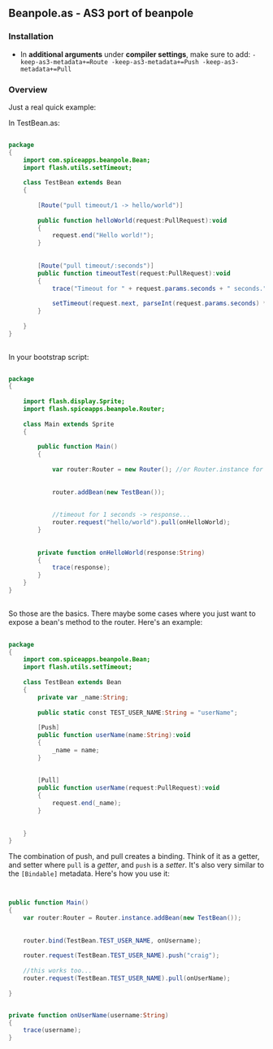 ## Beanpole.as - AS3 port of beanpole            
                                             
              
### Installation

- In **additional arguments** under **compiler settings**, make sure to add: `-keep-as3-metadata+=Route -keep-as3-metadata+=Push -keep-as3-metadata+=Pull`

                     
### Overview            
                                              

Just a real quick example:     
          
In TestBean.as:

````Actionscript

package
{                          
	import com.spiceapps.beanpole.Bean;    
	import flash.utils.setTimeout;
	
	class TestBean extends Bean
	{
		
		[Route("pull timeout/1 -> hello/world")]
		
		public function helloWorld(request:PullRequest):void
		{
			request.end("Hello world!");
		}                               
		
		
		[Route("pull timeout/:seconds")]
		public function timeoutTest(request:PullRequest):void
		{                                                            
			trace("Timeout for " + request.params.seconds + " seconds.");
			
			setTimeout(request.next, parseInt(request.params.seconds) * 1000 );
		}
		
	} 
}
    

````                                                                   

In your bootstrap script:


````Actionscript

package
{                            
	
	import flash.display.Sprite;
	import flash.spiceapps.beanpole.Router;
	
	class Main extends Sprite
	{
		                        
		public function Main()
		{
			
			var router:Router = new Router(); //or Router.instance for the singleton
			
			
			router.addBean(new TestBean());
			
			                                                 
			//timeout for 1 seconds -> response... 
			router.request("hello/world").pull(onHelloWorld);
		}                                      
		
		
		private function onHelloWorld(response:String)
		{   
			trace(response);                                       
		}
	}
}
   

````       
      
So those are the basics. There maybe some cases where you just want to expose a bean's method to the router. Here's an example:



````Actionscript
   
package
{                          
	import com.spiceapps.beanpole.Bean;    
	import flash.utils.setTimeout;
	
	class TestBean extends Bean
	{                             
		private var _name:String;     
		
		public static const TEST_USER_NAME:String = "userName";
		
		[Push]
		public function userName(name:String):void
		{                                   
			_name = name;                      
		}                               
		                               
		
		[Pull]
		public function userName(request:PullRequest):void
		{
			request.end(_name);
		}
		 
		
	} 
}

```` 

The combination of push, and pull creates a binding. Think of it as a getter, and setter where `pull` is a *getter*, and `push` is a *setter*. It's also very similar to the `[Bindable]` metadata. Here's how you use it:


````Actionscript


public function Main()
{
	var router:Router = Router.instance.addBean(new TestBean());
	  
	  
	router.bind(TestBean.TEST_USER_NAME, onUsername);   
	
	router.request(TestBean.TEST_USER_NAME).push("craig");
	
	//this works too...
	router.request(TestBean.TEST_USER_NAME).pull(onUserName);
	
}


private function onUserName(username:String)  
{                                          
	trace(username);
} 

````
              